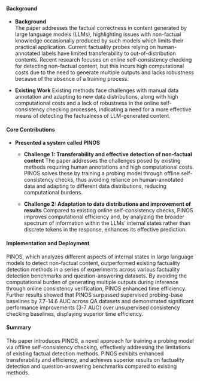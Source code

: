 #### Background
- **Background**      
The paper addresses the factual correctness in content generated by large language models (LLMs), highlighting issues with non-factual knowledge occasionally produced by such models which limits their practical application. Current factuality probes relying on human-annotated labels have limited transferability to out-of-distribution contents. Recent research focuses on online self-consistency checking for detecting non-factual content, but this incurs high computational costs due to the need to generate multiple outputs and lacks robustness because of the absence of a training process.

- **Existing Work**
Existing methods face challenges with manual data annotation and adapting to new data distributions, along with high computational costs and a lack of robustness in the online self-consistency checking processes, indicating a need for a more effective means of detecting the factualness of LLM-generated content.

#### Core Contributions
- **Presented a system called PINOS**
  - **Challenge 1: Transferability and effective detection of non-factual content**
    The paper addresses the challenges posed by existing methods requiring human annotations and high computational costs. PINOS solves these by training a probing model through offline self-consistency checks, thus avoiding reliance on human-annotated data and adapting to different data distributions, reducing computational burdens.

  - **Challenge 2: Adaptation to data distributions and improvement of results**
    Compared to existing online self-consistency checks, PINOS improves computational efficiency and, by analyzing the broader spectrum of information within the LLMs’ internal states rather than discrete tokens in the response, enhances its effective prediction.

#### Implementation and Deployment
PINOS, which analyzes different aspects of internal states in large language models to detect non-factual content, outperformed existing factuality detection methods in a series of experiments across various factuality detection benchmarks and question-answering datasets. By avoiding the computational burden of generating multiple outputs during inference through online consistency verification, PINOS enhanced time efficiency. Further results showed that PINOS surpassed supervised probing-base baselines by 7.7-14.6 AUC across QA datasets and demonstrated significant performance improvements (3-7 AUC) over unsupervised consistency checking baselines, displaying superior time efficiency.

#### Summary
This paper introduces PINOS, a novel approach for training a probing model via offline self-consistency checking, effectively addressing the limitations of existing factual detection methods. PINOS exhibits enhanced transferability and efficiency, and achieves superior results on factuality detection and question-answering benchmarks compared to existing methods.